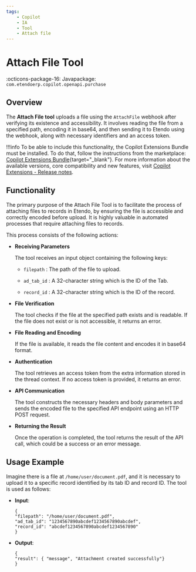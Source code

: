 ```yaml
---
tags:
    - Copilot
    - IA
    - Tool
    - Attach file
---
```


# Attach File Tool

:octicons-package-16: Javapackage: `com.etendoerp.copilot.openapi.purchase`

## Overview

The **Attach File tool** uploads a file using the `AttachFile` webhook after verifying its existence and accessibility. It involves reading the file from a specified path, encoding it in base64, and then sending it to Etendo using the webhook, along with necessary identifiers and an access token.

!!!info
    To be able to include this functionality, the Copilot Extensions Bundle must be installed. To do that, follow the instructions from the marketplace: [Copilot Extensions Bundle](https://marketplace.etendo.cloud/?#/product-details?module=82C5DA1B57884611ABA8F025619D4C05){target="\_blank"}. For more information about the available versions, core compatibility and new features, visit [Copilot Extensions - Release notes](../../../whats-new/release-notes/etendo-copilot/bundles/release-notes.md).

## Functionality

The primary purpose of the Attach File Tool is to facilitate the process of attaching files to records in Etendo, by ensuring the file is accessible and correctly encoded before upload. It is highly valuable in automated processes that require attaching files to records. 

This process consists of the following actions:

- **Receiving Parameters**

    The tool receives an input object containing the following keys:

    - `filepath` : The path of the file to upload.

    - `ad_tab_id` : A 32-character string which is the ID of the Tab.

    - `record_id` : A 32-character string which is the ID of the record.

- **File Verification**

    The tool checks if the file at the specified path exists and is readable. If the file does not exist or is not accessible, it returns an error.

- **File Reading and Encoding**

    If the file is available, it reads the file content and encodes it in base64 format.

- **Authentication**

    The tool retrieves an access token from the extra information stored in the thread context. If no access token is provided, it returns an error.

- **API Communication**

    The tool constructs the necessary headers and body parameters and sends the encoded file to the specified API endpoint using an HTTP POST request.

- **Returning the Result**

    Once the operation is completed, the tool returns the result of the API call, which could be a success or an error message.

## Usage Example

Imagine there is a file at `/home/user/document.pdf`, and it is necessary to upload it to a specific record identified by its tab ID and record ID. The tool is used as follows:

- **Input**:

    ```
    {
    "filepath": "/home/user/document.pdf",
    "ad_tab_id": "1234567890abcdef1234567890abcdef",
    "record_id": "abcdef1234567890abcdef1234567890"
    }
    ```

- **Output**:

    ```
    {
    "result": { "message", "Attachment created successfully"}
    }
    ```